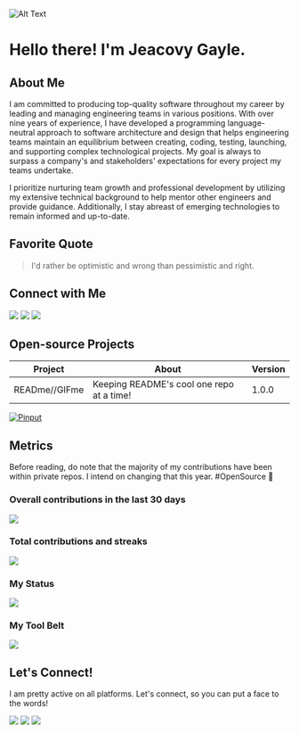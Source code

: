 ![Alt Text](https://media.giphy.com/media/1qcgr3onFexTGMwRCh/giphy.gif)

# Hello there! I'm Jeacovy Gayle.

## About Me

I am committed to producing top-quality software throughout my career by leading and managing engineering teams in various positions. With over nine years of experience, I have developed a programming language-neutral approach to software architecture and design that helps engineering teams maintain an equilibrium between creating, coding, testing, launching, and supporting complex technological projects. My goal is always to surpass a company's and stakeholders' expectations for every project my teams undertake.

I prioritize nurturing team growth and professional development by utilizing my extensive technical background to help mentor other engineers and provide guidance. Additionally, I stay abreast of emerging technologies to remain informed and up-to-date.

## Favorite Quote

> I'd rather be optimistic and wrong than pessimistic and right.

## Connect with Me

[![](https://img.shields.io/badge/LinkedIn-0077B5?style=for-the-badge&logo=linkedin&logoColor=white)](https://www.linkedin.com/in/jeacovygayle)
[![](https://img.shields.io/badge/Twitter-0077B5?style=for-the-badge&logo=twitter&logoColor=white)](https://twitter.com/jeacovy)
[![](https://img.shields.io/badge/Instagram-0077B5?style=for-the-badge&logo=instagram&logoColor=white)](https://instagram.com/jeacovy)

## Open-source Projects

| Project       | About                                     | Version |
| ------------- | ----------------------------------------- | ------- |
| READme//GIFme | Keeping README's cool one repo at a time! | 1.0.0   |

[![Pinput](https://github-readme-stats.vercel.app/api/pin/?username=jeacovy&repo=readme-gifme&theme=xcode)](https://github.com/jeacovy/readme-gifme)

## Metrics

Before reading, do note that the majority of my contributions have been within private repos. I intend on changing that this year. #OpenSource 🥑

### Overall contributions in the last 30 days

[![](https://activity-graph.herokuapp.com/graph?username=jeacovy&theme=xcode)](https://git.io/SauravMukherjee44)

### Total contributions and streaks

![](https://github-readme-streak-stats.herokuapp.com/?user=jeacovy&hide_border=true&fire=DD2727)

### My Status

![](https://github-readme-stats.vercel.app/api?username=jeacovy&show_icons=true)

### My Tool Belt

![](https://github-readme-stats.vercel.app/api/top-langs/?username=jeacovy&langs_count=3&hide_title=true&hide_border=true)

## Let's Connect!

I am pretty active on all platforms. Let's connect, so you can put a face to the words!

[![](https://img.shields.io/badge/LinkedIn-0077B5?style=for-the-badge&logo=linkedin&logoColor=white)](https://www.linkedin.com/in/jeacovygayle)
[![](https://img.shields.io/badge/Twitter-0077B5?style=for-the-badge&logo=twitter&logoColor=white)](https://twitter.com/jeacovy)
[![](https://img.shields.io/badge/Instagram-0077B5?style=for-the-badge&logo=instagram&logoColor=white)](https://instagram.com/jeacovy)
